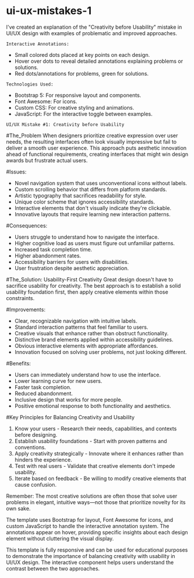 # ui-ux-mistakes-1
I've created an explanation of the "Creativity before Usability" mistake in UI/UX design with examples of problematic and improved approaches.

`Interactive Annotations:`

* Small colored dots placed at key points on each design.
* Hover over dots to reveal detailed annotations explaining problems or solutions.
* Red dots/annotations for problems, green for solutions.

`Technologies Used:`

* Bootstrap 5: For responsive layout and components.
* Font Awesome: For icons.
* Custom CSS: For creative styling and animations.
* JavaScript: For the interactive toggle between examples.

`UI/UX Mistake #1: Creativity before Usability`

#The_Problem
When designers prioritize creative expression over user needs, the resulting interfaces often look visually impressive but fail to deliver a smooth user experience. This approach puts aesthetic innovation ahead of functional requirements, creating interfaces that might win design awards but frustrate actual users.

#Issues:

* Novel navigation system that uses unconventional icons without labels.
* Custom scrolling behavior that differs from platform standards.
* Artistic typography that sacrifices readability for style.
* Unique color scheme that ignores accessibility standards.
* Interactive elements that don't visually indicate they're clickable.
* Innovative layouts that require learning new interaction patterns.

#Consequences:

* Users struggle to understand how to navigate the interface.
* Higher cognitive load as users must figure out unfamiliar patterns.
* Increased task completion time.
* Higher abandonment rates.
* Accessibility barriers for users with disabilities.
* User frustration despite aesthetic appreciation.

#The_Solution: Usability-First Creativity
Great design doesn't have to sacrifice usability for creativity. The best approach is to establish a solid usability foundation first, then apply creative elements within those constraints.

#Improvements:

* Clear, recognizable navigation with intuitive labels.
* Standard interaction patterns that feel familiar to users.
* Creative visuals that enhance rather than obstruct functionality.
* Distinctive brand elements applied within accessibility guidelines.
* Obvious interactive elements with appropriate affordances.
* Innovation focused on solving user problems, not just looking different.

#Benefits:

* Users can immediately understand how to use the interface.
* Lower learning curve for new users.
* Faster task completion.
* Reduced abandonment.
* Inclusive design that works for more people.
* Positive emotional response to both functionality and aesthetics.

#Key Principles for Balancing Creativity and Usability

1. Know your users - Research their needs, capabilities, and contexts before designing.
2. Establish usability foundations - Start with proven patterns and conventions.
3. Apply creativity strategically - Innovate where it enhances rather than hinders the experience.
4. Test with real users - Validate that creative elements don't impede usability.
5. Iterate based on feedback - Be willing to modify creative elements that cause confusion.

Remember: The most creative solutions are often those that solve user problems in elegant, intuitive ways—not those that prioritize novelty for its own sake.

The template uses Bootstrap for layout, Font Awesome for icons, and custom JavaScript to handle the interactive annotation system. The annotations appear on hover, providing specific insights about each design element without cluttering the visual display.

This template is fully responsive and can be used for educational purposes to demonstrate the importance of balancing creativity with usability in UI/UX design. The interactive component helps users understand the contrast between the two approaches.
